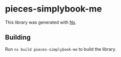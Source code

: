 # pieces-simplybook-me

This library was generated with [Nx](https://nx.dev).

## Building

Run `nx build pieces-simplybook-me` to build the library.

